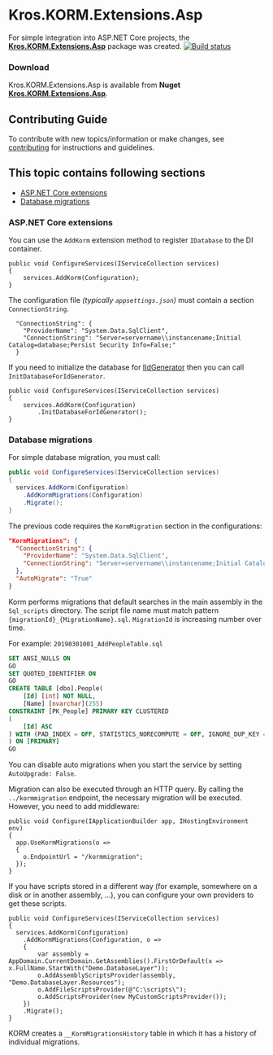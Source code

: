 # Kros.KORM.Extensions.Asp

For simple integration into ASP.NET Core projects, the [__Kros.KORM.Extensions.Asp__](https://www.nuget.org/packages/Kros.KORM.Extensions.Asp/) package was created.
[![Build status](https://ci.appveyor.com/api/projects/status/xebjpdbakd45mfs4/branch/master?svg=true)](https://ci.appveyor.com/project/Kros/kros-libs-u2wo6/branch/master)

### Download

Kros.KORM.Extensions.Asp is available from __Nuget__ [__Kros.KORM.Extensions.Asp__](https://www.nuget.org/packages/Kros.KORM.Extensions.Asp/).

## Contributing Guide

To contribute with new topics/information or make changes, see [contributing](https://github.com/Kros-sk/Kros.KORM.Extensions.Asp/blob/master/CONTRIBUTING.md) for instructions and guidelines.

## This topic contains following sections

* [ASP.NET Core extensions](#aspnet-core-extensions)
* [Database migrations](#database-migrations)

### ASP.NET Core extensions

You can use the `AddKorm` extension method to register `IDatabase` to the DI container.

```
public void ConfigureServices(IServiceCollection services)
{
    services.AddKorm(Configuration);
}
```

The configuration file *(typically `appsettings.json`)* must contain a section `ConnectionString`.
```
  "ConnectionString": {
    "ProviderName": "System.Data.SqlClient",
    "ConnectionString": "Server=servername\\instancename;Initial Catalog=database;Persist Security Info=False;"
  }
```

If you need to initialize the database for [IIdGenerator](https://kros-sk.github.io/Kros.Libs.Documentation/api/Kros.Utils/Kros.Data.IIdGenerator.html) then you can call `InitDatabaseForIdGenerator`.

```
public void ConfigureServices(IServiceCollection services)
{
    services.AddKorm(Configuration)
        .InitDatabaseForIdGenerator();
}
```

### Database migrations
For simple database migration, you must call:
```C#
public void ConfigureServices(IServiceCollection services)
{
  services.AddKorm(Configuration)
	.AddKormMigrations(Configuration)
	.Migrate();
}
```
The previous code requires the `KormMigration` section in the configurations:

```json
"KormMigrations": {
  "ConnectionString": {
    "ProviderName": "System.Data.SqlClient",
    "ConnectionString": "Server=servername\\instancename;Initial Catalog=database;Persist Security Info=False;"
  },
  "AutoMigrate": "True"
}
```

Korm performs migrations that default searches in the main assembly in the `Sql_scripts` directory. The script file name must match pattern `{migrationId}_{MigrationName}.sql`.
`MigrationId` is increasing number over time.

For example: `20190301001_AddPeopleTable.sql`
```sql
SET ANSI_NULLS ON
GO
SET QUOTED_IDENTIFIER ON
GO
CREATE TABLE [dbo].People(
	[Id] [int] NOT NULL,
	[Name] [nvarchar](255)
CONSTRAINT [PK_People] PRIMARY KEY CLUSTERED
(
	[Id] ASC
) WITH (PAD_INDEX = OFF, STATISTICS_NORECOMPUTE = OFF, IGNORE_DUP_KEY = OFF, ALLOW_ROW_LOCKS = ON, ALLOW_PAGE_LOCKS = ON) ON [PRIMARY]
) ON [PRIMARY]
GO
```

You can disable auto migrations when you start the service by setting `AutoUpgrade: False`.

Migration can also be executed through an HTTP query. By calling the `../kormmigration` endpoint, the necessary migration will be executed.
However, you need to add middleware:

```CSharp
public void Configure(IApplicationBuilder app, IHostingEnvironment env)
{
  app.UseKormMigrations(o =>
  {
    o.EndpointUrl = "/kormmigration";
  });
}
```

If you have scripts stored in a different way (for example, somewhere on a disk or in another assembly, ...), you can configure your own providers to get these scripts.

```CSharp
public void ConfigureServices(IServiceCollection services)
{
  services.AddKorm(Configuration)
    .AddKormMigrations(Configuration, o =>
    {
        var assembly = AppDomain.CurrentDomain.GetAssemblies().FirstOrDefault(x => x.FullName.StartWith("Demo.DatabaseLayer"));
        o.AddAssemblyScriptsProvider(assembly, "Demo.DatabaseLayer.Resources");
        o.AddFileScriptsProvider(@"C:\scripts\");
        o.AddScriptsProvider(new MyCustomScriptsProvider());
    })
    .Migrate();
}
```

KORM creates a `__KormMigrationsHistory` table in which it has a history of individual migrations.
